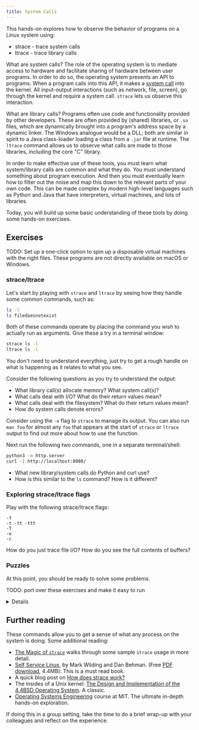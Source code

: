 ```yaml
---
title: System Calls
---
```


This hands-on explores how to observe the behavior of programs on
a Linux system using:

* strace - trace system calls
* ltrace - trace library calls

What are system calls?  The role of the operating system is to
mediate access to hardware and facilitate sharing of hardware between user
programs. In order to do so, the operating system presents an API to programs.
When a program calls into this API, it makes a [system call](https://diveintosystems.org/book/C13-OS/index.html)
into the kernel. All input-output interactions (such as network, file, screen),
go through the kernel and require a system call. `strace` lets us observe
this interaction.

What are library calls? Programs often use code and functionality provided by
other developers. These are often provided by (shared) libraries, or `.so`
files, which are dynamically brought into a program's address space by a
dynamic linker.  The Windows analogue would be a DLL; both are similar in
spirit to a Java class-loader loading a class from a `.jar` file at runtime.
The `ltrace` command allows us to observe what calls are made to those libraries,
including the core "C" library.

In order to make effective use of these tools, you must learn what
system/library calls are common and what they do. You must understand
something about program execution. And then you must eventually learn
how to filter out the noise and map this down to the relevant parts
of your own code. This can be made complex by modern high-level languages
such as Python and Java that have interpreters, virtual machines,
and lots of libraries.

Today, you will build up some basic understanding of these tools by doing
some hands-on exercises.

## Exercises

TODO: Set up a one-click option to spin up a disposable virtual machines
with the right files. These programs are not directly available on macOS or Windows.

### strace/ltrace

Let's start by playing with `strace` and `ltrace` by seeing how they handle some
common commands, such as:
```bash
ls -l
ls filedoesnotexist
```

Both of these commands operate by placing the command you wish to actually run 
as arguments. Give these a try in a terminal window:

```bash
strace ls -l
ltrace ls -l
```

You don't need to understand everything, just try to get a rough handle
on what is happening as it relates to what you see.

Consider the following questions as you try to understand the output:

* What library call(s) allocate memory? What system call(s)?
* What calls deal with I/O? What do their return values mean?
* What calls deal with the filesystem? What do their return values mean?
* How do system calls denote errors?

Consider using the `-o` flag to `strace` to manage its output.
You can also run `man foo` for almost any `foo` that appears at the start
of `strace` or `ltrace` output to find out more about how to use
the function.

Next run the following two commands, one in a separate terminal/shell:

```bash
python3 -m http.server
curl -I http://localhost:8000/
```

* What new library/system calls do Python and curl use?
* How is this similar to the `ls` command? How is it different?

### Exploring strace/ltrace flags

Play with the following strace/ltrace flags:

    -f
    -t -tt -ttt
    -T
    -e
    -c

How do you just trace file I/O? How do you see the full contents of buffers?

### Puzzles

At this point, you should be ready to solve some problems.

TODO: port over these exercises and make it easy to run
<details>
Each of these programs appears to hang without doing anything at the console.
(`ex0` and `ex1` behave deterministically, `ex2` may sometimes exit.) Run
each one.

What is each program doing when it appears to hang?

How can you make `./ex0` exit with status 0?

How can you make `./ex1` exit with status 0?

What does `./ex2` do?
</details>

## Further reading

These commands allow you to get a sense of what any process on the system is doing.
Some additional reading:

* [The Magic of `strace`](http://chadfowler.com/blog/2014/01/26/the-magic-of-strace/) walks through some sample `strace` usage in more detail.
* [Self Service Linux](http://www.informit.com/store/self-service-linux-mastering-the-art-of-problem-determination-9780131477513), by Mark Wilding and Dan Behman. (Free [PDF download](http://ptgmedia.pearsoncmg.com/images/013147751X/downloads/013147751X_book.pdf), 4.4MB): This is a must read book.
* A quick blog post on [How does strace work?](http://blog.nelhage.com/2010/08/write-yourself-an-strace-in-70-lines-of-code/)
* The insides of a Unix kernel: [The Design and Implementation of the 4.4BSD Operating System](http://www.freebsd.org/doc/en/books/design-44bsd/). A classic.
* [Operating Systems Engineering](http://pdos.csail.mit.edu/6.828/2012/reference.html) course at MIT. The ultimate in-depth hands-on exploration.

If doing this in a group setting, take the time to do a brief wrap-up with your colleagues
and reflect on the experience.